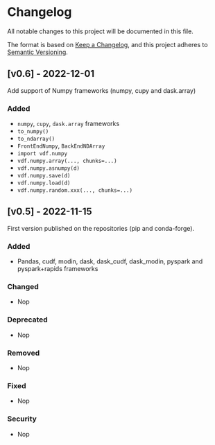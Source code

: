 # Changelog
All notable changes to this project will be documented in this file.

The format is based on [Keep a Changelog](https://keepachangelog.com/en/1.0.0/),
and this project adheres to [Semantic Versioning](https://semver.org/spec/v2.0.0.html).

## [v0.6] - 2022-12-01

Add support of Numpy frameworks (numpy, cupy and dask.array)

### Added
- `numpy`, `cupy`, `dask.array` frameworks
- `to_numpy()`
- `to_ndarray()`
- `FrontEndNumpy`, `BackEndNDArray`
- `import vdf.numpy`
- `vdf.numpy.array(..., chunks=...)`
- `vdf.numpy.asnumpy(d)`
- `vdf.numpy.save(d)`
- `vdf.numpy.load(d)`
- `vdf.numpy.random.xxx(..., chunks=...)`

## [v0.5] - 2022-11-15

First version published on the repositories (pip and conda-forge).

### Added
- Pandas, cudf, modin, dask, dask_cudf, dask_modin, pyspark and pyspark+rapids frameworks

### Changed
- Nop

### Deprecated
- Nop

### Removed
- Nop

### Fixed
- Nop

### Security
- Nop

